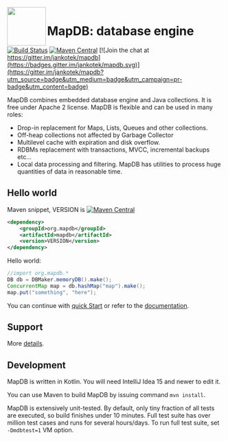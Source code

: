 <img src="https://raw.githubusercontent.com/jankotek/mapdb-site/gh-pages/images/art/rocket-small.png" width=90 height=90 align="left"/>

MapDB: database engine 
=======================
[![Build Status](https://travis-ci.org/jankotek/mapdb.svg?branch=master)](https://travis-ci.org/jankotek/mapdb)
[![Maven Central](https://maven-badges.herokuapp.com/maven-central/org.mapdb/mapdb/badge.svg)](https://search.maven.org/#search%7Cga%7C1%7Cg%3A%22org.mapdb%22%20AND%20a%3Amapdb)
[![Join the chat at https://gitter.im/jankotek/mapdb](https://badges.gitter.im/jankotek/mapdb.svg)](https://gitter.im/jankotek/mapdb?utm_source=badge&utm_medium=badge&utm_campaign=pr-badge&utm_content=badge)


MapDB combines embedded database engine and Java collections.
It is free under Apache 2 license. MapDB is flexible and can be used in many roles:

* Drop-in replacement for Maps, Lists, Queues and other collections.
* Off-heap collections not affected by Garbage Collector
* Multilevel cache with expiration and disk overflow.
* RDBMs replacement with  transactions, MVCC, incremental backups etc…
* Local data processing and filtering. MapDB has utilities to process huge quantities of data in reasonable time.

Hello world
-------------------

Maven snippet, VERSION is [![Maven Central](https://maven-badges.herokuapp.com/maven-central/org.mapdb/mapdb/badge.svg)](https://search.maven.org/#search%7Cga%7C1%7Cg%3A%22org.mapdb%22%20AND%20a%3Amapdb)

```xml
<dependency>
    <groupId>org.mapdb</groupId>
    <artifactId>mapdb</artifactId>
    <version>VERSION</version>
</dependency>
```

Hello world:

```java
//import org.mapdb.*
DB db = DBMaker.memoryDB().make();
ConcurrentMap map = db.hashMap("map").make();
map.put("something", "here");
```

You can continue with [quick Start](https://jankotek.gitbooks.io/mapdb/content/quick-start/) or refer to the  [documentation](http://www.mapdb.org/doc/).

Support
------------

More [details](http://www.mapdb.org/support/).

Development
--------------------

MapDB is written in Kotlin. You will need IntelliJ Idea 15 and newer to edit it.

You can use Maven to build MapDB by issuing command `mvn install`.

MapDB is extensively unit-tested.
By default, only tiny fraction of all tests are executed, so build finishes under 10 minutes.
Full test suite has over million test cases and runs for several hours/days.
To run full test suite, set `-Dmdbtest=1` VM option.
